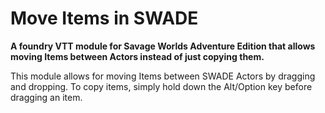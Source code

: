 # Move Items in SWADE

**A foundry VTT module for Savage Worlds Adventure Edition that allows moving Items between Actors instead of just copying them.**

This module allows for moving Items between SWADE Actors by dragging and dropping. To copy items, simply hold down the Alt/Option key before dragging an item.
